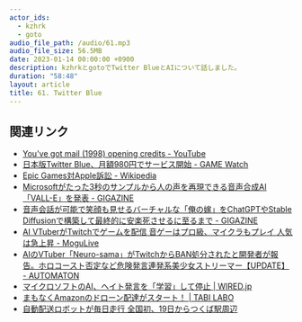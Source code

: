 ```yaml
---
actor_ids:
  - kzhrk
  - goto
audio_file_path: /audio/61.mp3
audio_file_size: 56.5MB
date: 2023-01-14 00:00:00 +0900
description: kzhrkとgotoでTwitter BlueとAIについて話しました。
duration: "58:48"
layout: article
title: 61. Twitter Blue
---
```


<!-- prettier-ignore-start -->
## 関連リンク

- [You've got mail (1998) opening credits - YouTube](https://www.youtube.com/watch?v=hlLczNXKVKg)
- [日本版Twitter Blue、月額980円でサービス開始 - GAME Watch](https://game.watch.impress.co.jp/docs/news/1469322.html)
- [Epic Games対Apple訴訟 - Wikipedia](https://ja.wikipedia.org/wiki/Epic_Games%E5%AF%BEApple%E8%A8%B4%E8%A8%9F)
- [Microsoftがたった3秒のサンプルから人の声を再現できる音声合成AI「VALL-E」を発表 - GIGAZINE](https://gigazine.net/news/20230110-microsoft-vall-e/)
- [音声会話が可能で笑顔も見せるバーチャルな「俺の嫁」をChatGPTやStable Diffusionで構築して最終的に安楽死させるに至るまで - GIGAZINE](https://gigazine.net/news/20230112-chatgpt-chan/)
- [AI VTuberがTwitchでゲームを配信 音ゲーはプロ級、マイクラもプレイ 人気は急上昇 - MoguLive](https://www.moguravr.com/ai-vtuber-gameplay-streaming/)
- [AIのVTuber「Neuro-sama」がTwitchからBAN処分されたと開発者が報告。ホロコースト否定など危険発言連発系美少女ストリーマー【UPDATE】 - AUTOMATON](https://automaton-media.com/articles/newsjp/20230112-233413/)
- [マイクロソフトのAI、ヘイト発言を「学習」して停止 \| WIRED.jp](https://wired.jp/2016/03/25/tay-tweet-microsoft/)
- [まもなくAmazonのドローン配達がスタート！ \| TABI LABO](https://tabi-labo.com/305395/wt-prime-air-mk30)
- [自動配送ロボットが毎日走行 全国初、19日からつくば駅周辺](https://newstsukuba.jp/41815/18/11/)
<!-- prettier-ignore-end -->
